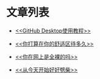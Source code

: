 # 文章列表
 - [<<GitHub Desktop使用教程>>](https://github.com/The-net-for-weixin/come-and-stay/blob/master/Article/GitHub%20Desktop%E4%BD%BF%E7%94%A8.md)
 
 - [<<你打算在你的舒适区待多久>>](http://mp.weixin.qq.com/s/QL6RfJt6tV1sEK18W50Vlg)
 
 - [<<你在网上是全裸的吗>>](http://mp.weixin.qq.com/s/wvJjOxDjo2lua4eNuSugMQ)
 
 - [<<从今天开始好好劈柴>>](http://mp.weixin.qq.com/s/_s8d0aYYVhqkXE5HK73sPQ)